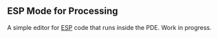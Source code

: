 ## ESP Mode for Processing

A simple editor for [ESP](https://github.com/damellis/ESP/) code that runs inside the PDE. Work in progress.
